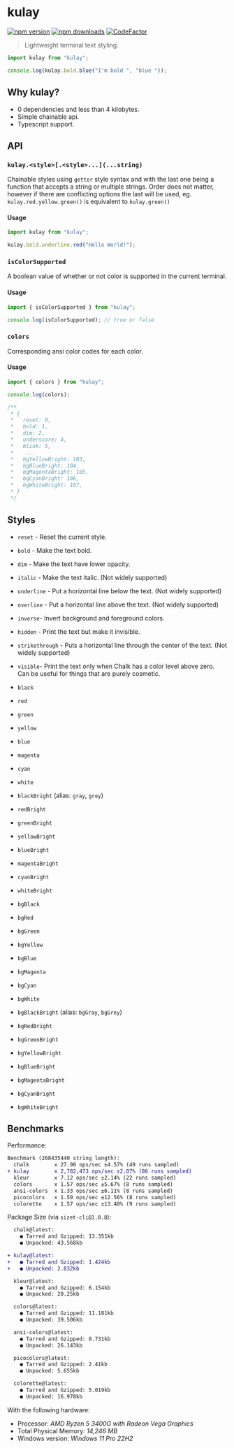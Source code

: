 # kulay

[![npm version](https://img.shields.io/npm/v/kulay)](https://www.npmjs.com/package/kulay)
[![npm downloads](https://img.shields.io/npm/dw/kulay.svg)](https://www.npmjs.com/package/kulay)
[![CodeFactor](https://www.codefactor.io/repository/github/flzyy/kulay/badge)](https://www.codefactor.io/repository/github/flzyy/kulay)

> Lightweight terminal text styling.

```ts
import kulay from "kulay";

console.log(kulay.bold.blue("I'm bold ", "blue "));
```

## Why kulay?

- 0 dependencies and less than 4 kilobytes.
- Simple chainable api.
- Typescript support.

## API

### `kulay.<style>[.<style>...](...string)`

Chainable styles using `getter` style syntax and with the last one being a function that accepts a string or multiple strings. Order does not matter, however if there are conflicting options the last will be used, eg. `kulay.red.yellow.green()` is equivalent to `kulay.green()`

#### Usage

```js
import kulay from "kulay";

kulay.bold.underline.red("Hello World!");
```

### `isColorSupported`

A boolean value of whether or not color is supported in the current terminal.

#### Usage

```js
import { isColorSupported } from "kulay";

console.log(isColorSupported); // true or false
```

### `colors`

Corresponding ansi color codes for each color.

#### Usage

```js
import { colors } from "kulay";

console.log(colors);

/**
 * {
 *   reset: 0,
 *   bold: 1,
 *   dim: 2,
 *   underscore: 4,
 *   blink: 5,
 *    ...
 *   bgYellowBright: 103,
 *   bgBlueBright: 104,
 *   bgMagentaBright: 105,
 *   bgCyanBright: 106,
 *   bgWhiteBright: 107,
 * }
 */
```

## Styles

- `reset` - Reset the current style.
- `bold` - Make the text bold.
- `dim` - Make the text have lower opacity.
- `italic` - Make the text italic. (Not widely supported)
- `underline` - Put a horizontal line below the text. (Not widely supported)
- `overline` - Put a horizontal line above the text. (Not widely supported)
- `inverse`- Invert background and foreground colors.
- `hidden` - Print the text but make it invisible.
- `strikethrough` - Puts a horizontal line through the center of the text. (Not widely supported)
- `visible`- Print the text only when Chalk has a color level above zero. Can be useful for things that are purely cosmetic.

- `black`
- `red`
- `green`
- `yellow`
- `blue`
- `magenta`
- `cyan`
- `white`
- `blackBright` (alias: `gray`, `grey`)
- `redBright`
- `greenBright`
- `yellowBright`
- `blueBright`
- `magentaBright`
- `cyanBright`
- `whiteBright`

- `bgBlack`
- `bgRed`
- `bgGreen`
- `bgYellow`
- `bgBlue`
- `bgMagenta`
- `bgCyan`
- `bgWhite`
- `bgBlackBright` (alias: `bgGray`, `bgGrey`)
- `bgRedBright`
- `bgGreenBright`
- `bgYellowBright`
- `bgBlueBright`
- `bgMagentaBright`
- `bgCyanBright`
- `bgWhiteBright`

## Benchmarks

Performance:

```diff
Benchmark (268435440 string length):
  chalk        x 27.90 ops/sec ±4.57% (49 runs sampled)
+ kulay        x 2,782,473 ops/sec ±2.07% (86 runs sampled)
  kleur        x 7.12 ops/sec ±2.14% (22 runs sampled)
  colors       x 1.57 ops/sec ±5.67% (8 runs sampled)
  ansi-colors  x 1.33 ops/sec ±6.11% (8 runs sampled)
  picocolors   x 1.59 ops/sec ±12.56% (8 runs sampled)
  colorette    x 1.57 ops/sec ±13.40% (9 runs sampled)
```

Package Size (via `sizet-cli@1.0.8`):

```diff
  chalk@latest:
    ● Tarred and Gzipped: 13.351kb
    ● Unpacked: 43.568kb

+ kulay@latest:
+   ● Tarred and Gzipped: 1.424kb
+   ● Unpacked: 2.832kb

  kleur@latest:
    ● Tarred and Gzipped: 6.154kb
    ● Unpacked: 20.25kb

  colors@latest:
    ● Tarred and Gzipped: 11.181kb
    ● Unpacked: 39.506kb

  ansi-colors@latest:
    ● Tarred and Gzipped: 8.731kb
    ● Unpacked: 26.143kb

  picocolors@latest:
    ● Tarred and Gzipped: 2.41kb
    ● Unpacked: 5.655kb

  colorette@latest:
    ● Tarred and Gzipped: 5.019kb
    ● Unpacked: 16.978kb
```

With the following hardware:

- Processor: _AMD Ryzen 5 3400G with Radeon Vega Graphics_
- Total Physical Memory: _14,246 MB_
- Windows version: _Windows 11 Pro 22H2_
